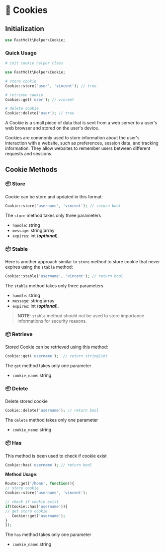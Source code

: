 # 🍪 Cookies

## Initialization

```php
use FastVolt\Helper\Cookie;
```

### Quick Usage

```php
# init cookie helper class

use FastVolt\Helper\Cookie;

# store cookie
Cookie::store('user', 'vincent'); // true

# retrieve cookie
Cookie::get('user'); // vincent

# delete cookie
Cookie::delete('user'); // true
```



A Cookie is a small piece of data that is sent from a web server to a user's web browser and stored on the user's device.

Cookies are commonly used to store information about the user's interaction with a website, such as preferences, session data, and tracking information. They allow websites to remember users between different requests and sessions.



## Cookie Methods

### 📦 Store

Cookie can be store and updated in this format:

```php
Cookie::store('username', 'vincent'); // return bool
```

The `store` method takes only three parameters

* `handle`: string
* `message`: string|array
* `expires`: int (_**optional**_).



### 📦 Stable

Here is another approach similar to `store` method to store cookie that never expires using the `stable` method:

```php
Cookie::stable('username', 'vincent'); // return bool
```

The `stable` method takes only three parameters

* `handle`: string
* `message`: string|array
* `expires`: int (_**optional**_).

> **NOTE**: `stable` method should not be used to store importance informations for security reasons.



### 📦 Retrieve

Stored Cookie can be retrieved using this method:

```php
Cookie::get('username');  // return string|int
```

The `get` method takes only one parameter

* `cookie_name`: string.



### 📦 Delete

Delete stored cookie

```php
Cookie::delete('username'); // return bool
```

The `delete` method takes only one parameter

* `cookie_name`: string



### 📦 Has

This method is been used to check if cookie exist

```php
Cookie::has('username'); // return bool
```

**Method Usage**:

```php
Route::get('/home', function(){
// store cookie
Cookie::store('username', 'vincent');

// check if cookie exist
if(Cookie::has('username')){
// get store cookie
   Cookie::get('username');
}
});
```

The `has` method takes only one parameter

* `cookie_name`: string
